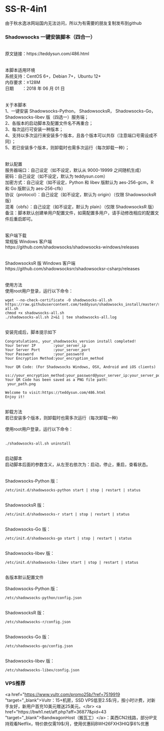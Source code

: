 # SS-R-4in1</br> 
由于秋水逸冰网站国内无法访问，所以为有需要的朋友复制发布到github</br> 
### Shadowsocks 一键安装脚本（四合一）</br> 
</br> 
原文链接：https://teddysun.com/486.html</br> 
</br> 
</br> 
本脚本适用环境</br> 
系统支持：CentOS 6+，Debian 7+，Ubuntu 12+</br> 
内存要求：≥128M</br> 
日期　　：2018 年 06 月 01 日</br> 
</br> 
</br> 
关于本脚本</br> 
1、一键安装 Shadowsocks-Python， ShadowsocksR， Shadowsocks-Go， Shadowsocks-libev 版（四选一）服务端；</br> 
2、各版本的启动脚本及配置文件名不再重合；</br> 
3、每次运行可安装一种版本；</br> 
4、支持以多次运行来安装多个版本，且各个版本可以共存（注意端口号需设成不同）；</br> 
5、若已安装多个版本，则卸载时也需多次运行（每次卸载一种）；</br> 
</br> 
</br> 
默认配置</br> 
服务器端口：自己设定（如不设定，默认从 9000-19999 之间随机生成）</br> 
密码：自己设定（如不设定，默认为 teddysun.com）</br> 
加密方式：自己设定（如不设定，Python 和 libev 版默认为 aes-256-gcm，R 和 Go 版默认为 aes-256-cfb）</br> 
协议（protocol）：自己设定（如不设定，默认为 origin）（仅限 ShadowsocksR 版）</br> 
混淆（obfs）：自己设定（如不设定，默认为 plain）（仅限 ShadowsocksR 版）</br> 
备注：脚本默认创建单用户配置文件，如需配置多用户，请手动修改相应的配置文件后重启即可。</br> 
</br> 
</br> 
客户端下载</br> 
常规版 Windows 客户端</br> 
https://github.com/shadowsocks/shadowsocks-windows/releases</br> 
</br> 
</br> 
ShadowsocksR 版 Windows 客户端</br> 
https://github.com/shadowsocksrr/shadowsocksr-csharp/releases</br> 
</br> 
</br> 
使用方法</br> 
使用root用户登录，运行以下命令：</br> 

```
wget --no-check-certificate -O shadowsocks-all.sh https://raw.githubusercontent.com/teddysun/shadowsocks_install/master/shadowsocks-all.sh
chmod +x shadowsocks-all.sh
./shadowsocks-all.sh 2>&1 | tee shadowsocks-all.log
```

</br> 
安装完成后，脚本提示如下</br> 

```
Congratulations, your_shadowsocks_version install completed!
Your Server IP        :your_server_ip
Your Server Port      :your_server_port
Your Password         :your_password
Your Encryption Method:your_encryption_method

Your QR Code: (For Shadowsocks Windows, OSX, Android and iOS clients)
 ss://your_encryption_method:your_password@your_server_ip:your_server_port
Your QR Code has been saved as a PNG file path:
 your_path.png

Welcome to visit:https://teddysun.com/486.html
Enjoy it!
```

</br> 
卸载方法</br> 
若已安装多个版本，则卸载时也需多次运行（每次卸载一种）</br> 
</br> 
使用root用户登录，运行以下命令：</br> 
</br> 

```
./shadowsocks-all.sh uninstall
```

</br> 
启动脚本</br> 
启动脚本后面的参数含义，从左至右依次为：启动，停止，重启，查看状态。</br> 
</br> 
</br>
Shadowsocks-Python 版：</br>

```
/etc/init.d/shadowsocks-python start | stop | restart | status
```

</br>
ShadowsocksR 版：</br>

```
/etc/init.d/shadowsocks-r start | stop | restart | status
```

</br>
Shadowsocks-Go 版：</br>

```
/etc/init.d/shadowsocks-go start | stop | restart | status
```

</br>
Shadowsocks-libev 版：</br>

```
/etc/init.d/shadowsocks-libev start | stop | restart | status
```

</br>
各版本默认配置文件</br>
</br>
Shadowsocks-Python 版：</br>

```
/etc/shadowsocks-python/config.json
```

</br>
ShadowsocksR 版：</br>

```
/etc/shadowsocks-r/config.json
```

</br>
Shadowsocks-Go 版：

```
/etc/shadowsocks-go/config.json
```

</br>
Shadowsocks-libev 版：

```
/etc/shadowsocks-libev/config.json
```
### VPS推荐</br> 
<a  href="https://www.vultr.com/promo25b/?ref=7519919 "target="_blank">Vultr</a>：15+机房，SSD VPS低至2.5$/月，按小时计费，对新手友好，新用户首充10美元赠送25美元。</br> 
<a href="https://bwh1.net/aff.php?aff=36877&pid=43 "target="_blank">BandwagonHost（搬瓦工）</a>：美西CN2线路，部分IP支持观看Netflix，特价款仅需19$/月，使用优惠码BWH26FXH3HIQ享6%优惠</br> 
